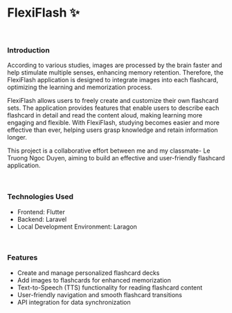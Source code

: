 <h1> FlexiFlash ✨</h1>
<br>
<h3>Introduction</h3>
<p>According to various studies, images are processed by the brain faster and help stimulate multiple senses, enhancing memory retention. Therefore, the FlexiFlash application is designed to integrate images into each flashcard, optimizing the learning and memorization process. 
</p>

<p>FlexiFlash allows users to freely create and customize their own flashcard sets. The application provides features that enable users to describe each flashcard in detail and read the content aloud, making learning more engaging and flexible. With FlexiFlash, studying becomes easier and more effective than ever, helping users grasp knowledge and retain information longer. 
</p>

<p> This project is a collaborative effort between me and my classmate- Le Truong Ngoc Duyen, aiming to build an effective and user-friendly flashcard application.</p>

<br>

<h3>Technologies Used</h3>
<ul> 
    <li>Frontend: Flutter </li>
    <li>Backend: Laravel</li>
    <li>Local Development Environment: Laragon</li>
</ul>

<br>

<h3>Features</h3>
<ul> 
    <li>Create and manage personalized flashcard decks </li>
    <li>Add images to flashcards for enhanced memorization </li>
    <li>Text-to-Speech (TTS) functionality for reading flashcard content </li>
    <li>User-friendly navigation and smooth flashcard transitions </li>
    <li>API integration for data synchronization </li>
</ul>
